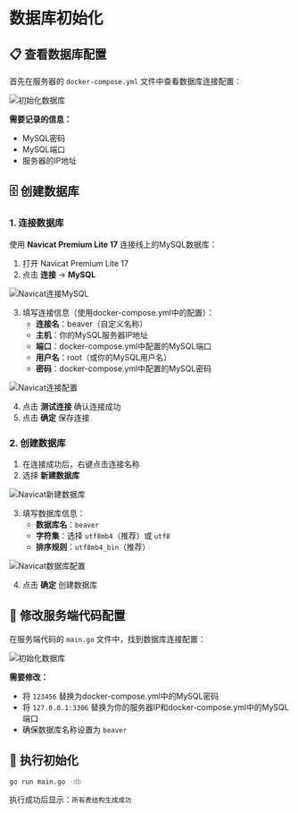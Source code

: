 # 数据库初始化

## 📋 查看数据库配置

首先在服务器的 `docker-compose.yml` 文件中查看数据库连接配置：

![初始化数据库](/deployment/mysqlInit.png)

**需要记录的信息：**
- MySQL密码
- MySQL端口
- 服务器的IP地址

## 🗄️ 创建数据库

### 1. 连接数据库

使用 **Navicat Premium Lite 17** 连接线上的MySQL数据库：

1. 打开 Navicat Premium Lite 17
2. 点击 **连接** → **MySQL**

![Navicat连接MySQL](/deployment/mysql-connect.png)

3. 填写连接信息（使用docker-compose.yml中的配置）：
   - **连接名**：beaver（自定义名称）
   - **主机**：你的MySQL服务器IP地址
   - **端口**：docker-compose.yml中配置的MySQL端口
   - **用户名**：root（或你的MySQL用户名）
   - **密码**：docker-compose.yml中配置的MySQL密码

![Navicat连接配置](/deployment/connection-config.png)

4. 点击 **测试连接** 确认连接成功
5. 点击 **确定** 保存连接

### 2. 创建数据库

1. 在连接成功后，右键点击连接名称
2. 选择 **新建数据库**

![Navicat新建数据库](/deployment/navicat-new-database.png)

3. 填写数据库信息：
   - **数据库名**：`beaver`
   - **字符集**：选择 `utf8mb4`（推荐）或 `utf8`
   - **排序规则**：`utf8mb4_bin`（推荐）

![Navicat数据库配置](/deployment/navicat-database-config.png)

4. 点击 **确定** 创建数据库

## 📝 修改服务端代码配置

在服务端代码的 `main.go` 文件中，找到数据库连接配置：

![初始化数据库](/deployment/mysqlInit.png)

**需要修改：**
- 将 `123456` 替换为docker-compose.yml中的MySQL密码
- 将 `127.0.0.1:3306` 替换为你的服务器IP和docker-compose.yml中的MySQL端口
- 确保数据库名称设置为 `beaver`

## 🚀 执行初始化

```bash
go run main.go -db
```

执行成功后显示：`所有表结构生成成功` 